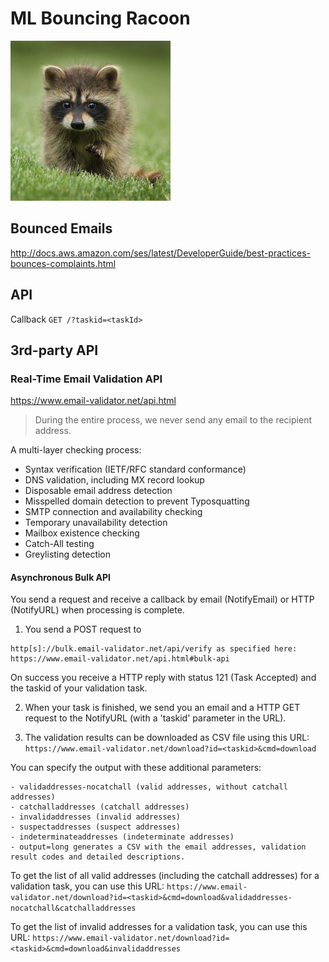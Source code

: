 # ML Bouncing Racoon

![](logo.png)

## Bounced Emails

http://docs.aws.amazon.com/ses/latest/DeveloperGuide/best-practices-bounces-complaints.html

## API

Callback `GET /?taskid=<taskId>`

## 3rd-party API

### Real-Time Email Validation API

https://www.email-validator.net/api.html

> During the entire process, we never send any email to the recipient address.

A multi-layer checking process:
* Syntax verification (IETF/RFC standard conformance)
* DNS validation, including MX record lookup
* Disposable email address detection
* Misspelled domain detection to prevent Typosquatting
* SMTP connection and availability checking
* Temporary unavailability detection
* Mailbox existence checking
* Catch-All testing
* Greylisting detection

#### Asynchronous Bulk API

You send a request  and receive a callback by email (NotifyEmail) 
or HTTP (NotifyURL) when processing is complete.

1. You send a POST request to
```
http[s]://bulk.email-validator.net/api/verify as specified here:
https://www.email-validator.net/api.html#bulk-api
```
On success you receive a HTTP reply with status 121 (Task Accepted)
and the taskid of your validation task.

2. When your task is finished, we send you an email and a HTTP GET
request to the NotifyURL (with a 'taskid' parameter in the URL).

3. The validation results can be downloaded as CSV file using this URL:
`https://www.email-validator.net/download?id=<taskid>&cmd=download`

You can specify the output with these additional parameters:
```
- validaddresses-nocatchall (valid addresses, without catchall addresses)
- catchalladdresses (catchall addresses)
- invalidaddresses (invalid addresses)
- suspectaddresses (suspect addresses)
- indeterminateaddresses (indeterminate addresses)
- output=long generates a CSV with the email addresses, validation result codes and detailed descriptions.
```

To get the list of all valid addresses (including the catchall
addresses) for a validation task, you can use this URL:
`https://www.email-validator.net/download?id=<taskid>&cmd=download&validaddresses-nocatchall&catchalladdresses`

To get the list of invalid addresses for a validation task,
you can use this URL:
`https://www.email-validator.net/download?id=<taskid>&cmd=download&invalidaddresses`